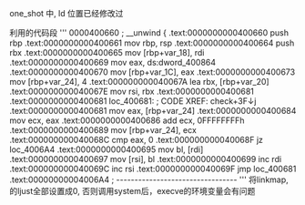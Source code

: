 
one_shot 中, ld 位置已经修改过

利用的代码段
'''
0000400660 ; __unwind {
.text:0000000000400660                 push    rbp
.text:0000000000400661                 mov     rbp, rsp
.text:0000000000400664                 push    rbx
.text:0000000000400665                 mov     [rbp+var_18], rdi
.text:0000000000400669                 mov     eax, ds:dword_400864
.text:0000000000400670                 mov     [rbp+var_1C], eax
.text:0000000000400673                 mov     [rbp+var_24], 4
.text:000000000040067A                 lea     rbx, [rbp+var_20]
.text:000000000040067E                 mov     rsi, rbx
.text:0000000000400681
.text:0000000000400681 loc_400681:                             ; CODE XREF: check+3F↓j
.text:0000000000400681                 mov     eax, [rbp+var_24]
.text:0000000000400684                 mov     ecx, eax
.text:0000000000400686                 add     ecx, 0FFFFFFFFh
.text:0000000000400689                 mov     [rbp+var_24], ecx
.text:000000000040068C                 cmp     eax, 0
.text:000000000040068F                 jz      loc_4006A4
.text:0000000000400695                 mov     bl, [rdi]
.text:0000000000400697                 mov     [rsi], bl
.text:0000000000400699                 inc     rdi
.text:000000000040069C                 inc     rsi
.text:000000000040069F                 jmp     loc_400681
.text:00000000004006A4 ; ---------------------------------
'''
将linkmap, 的ljust全部设置成0, 否则调用system后，execve的环境变量会有问题
